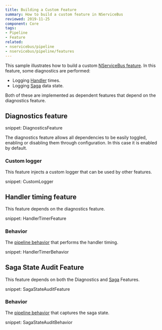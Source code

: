 ```yaml
---
title: Building a Custom Feature
summary: How to build a custom feature in NServiceBus
reviewed: 2019-11-25
component: Core
tags:
- Pipeline
- Feature
related:
- nservicebus/pipeline
- nservicebus/pipeline/features
---
```


This sample illustrates how to build a custom [NServiceBus feature](/nservicebus/pipeline/features.md). In this feature, some diagnostics are performed:

 * Logging [Handler](/nservicebus/handlers/) times.
 * Logging [Saga](/nservicebus/sagas/) data state.

Both of these are implemented as dependent features that depend on the diagnostics feature.


## Diagnostics feature

snippet: DiagnosticsFeature

The diagnostics feature allows all dependencies to be easily toggled, enabling or disabling them through configuration. In this case it is enabled by default.


### Custom logger

This feature injects a custom logger that can be used by other features.

snippet: CustomLogger


## Handler timing feature

This feature depends on the diagnostics feature.

snippet: HandlerTimerFeature


### Behavior

The [pipeline behavior](/nservicebus/pipeline/manipulate-with-behaviors.md) that performs the handler timing.

snippet: HandlerTimerBehavior


## Saga State Audit Feature

This feature depends on both the Diagnostics and [Saga](/nservicebus/sagas/) Features.

snippet: SagaStateAuditFeature


### Behavior

The [pipeline behavior](/nservicebus/pipeline/manipulate-with-behaviors.md) that captures the saga state.

snippet: SagaStateAuditBehavior
